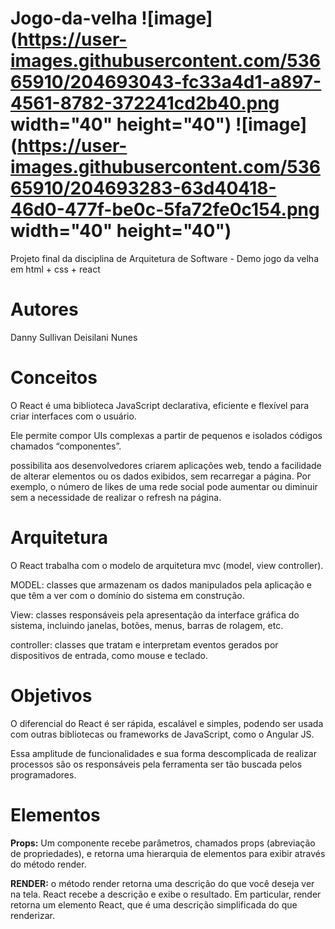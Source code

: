 # Jogo-da-velha ![image](https://user-images.githubusercontent.com/53665910/204693043-fc33a4d1-a897-4561-8782-372241cd2b40.png width="40" height="40") ![image](https://user-images.githubusercontent.com/53665910/204693283-63d40418-46d0-477f-be0c-5fa72fe0c154.png width="40" height="40")


Projeto final da disciplina de Arquitetura de Software - Demo jogo da velha em html + css + react


# Autores
Danny Sullivan 
Deisilani Nunes

# Conceitos
O React é uma biblioteca JavaScript declarativa, eficiente e flexível para criar interfaces com o usuário. 

Ele permite compor UIs complexas a partir de pequenos e isolados códigos chamados “componentes”.

possibilita aos desenvolvedores criarem aplicações web, tendo a facilidade de alterar elementos ou os dados exibidos, sem recarregar a página. Por exemplo, o número de likes de uma rede social pode aumentar ou diminuir sem a necessidade de realizar o refresh na página.

# Arquitetura 
O React trabalha com o modelo de arquitetura mvc (model, view controller).

MODEL: classes que armazenam os dados manipulados pela aplicação e que têm a ver com o domínio do sistema em construção. 

View: classes responsáveis pela apresentação da interface gráfica do sistema, incluindo janelas, botões, menus, barras de rolagem, etc.

controller: classes que tratam e interpretam eventos gerados por dispositivos de entrada, como mouse e teclado.

# Objetivos
O diferencial do React é ser rápida, escalável e simples, podendo ser usada com outras bibliotecas ou frameworks de JavaScript, como o Angular JS. 

Essa amplitude de funcionalidades e sua forma descomplicada de realizar processos são os responsáveis pela ferramenta ser tão buscada pelos programadores.

# Elementos

**Props:** Um componente recebe parâmetros, chamados props (abreviação de propriedades), e retorna uma hierarquia de elementos para exibir através do método render.

**RENDER:** o método render retorna uma descrição do que você deseja ver na tela. React recebe a descrição e exibe o resultado. Em particular, render retorna um elemento React, que é uma descrição simplificada do que renderizar.

